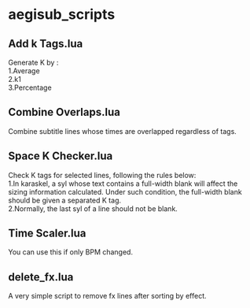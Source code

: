 # aegisub_scripts

## Add k Tags.lua  
Generate K by :  
1.Average  
2.k1  
3.Percentage

## Combine Overlaps.lua  
Combine subtitle lines whose times are overlapped regardless of tags.  

## Space K Checker.lua
Check K tags for selected lines, following the rules below:  
1.In karaskel, a syl whose text contains a full-width blank will affect the sizing information calculated.
Under such condition, the full-width blank should be given a separated K tag.  
2.Normally, the last syl of a line should not be blank.  

## Time Scaler.lua  
You can use this if only BPM changed.  

## delete_fx.lua  
A very simple script to remove fx lines after sorting by effect.  

